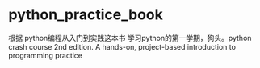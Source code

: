 # python_practice_book
根据 python编程从入门到实践这本书 学习python的第一学期，狗头。python crash course 2nd edition. A hands-on, project-based introduction to programming practice
